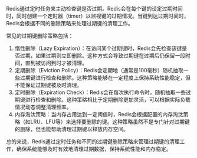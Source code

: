 Redis通过定时任务来主动检查键是否过期。Redis会在每个键的设定过期时间时，同时创建一个定时器（timer）以监视键的过期情况。当键到达过期时间时，Redis会根据不同的删除策略来处理过期键的清理工作。

常见的过期键删除策略包括：

1. 惰性删除（Lazy Expiration）：在访问某个过期键时，Redis会先检查该键是否过期，如果过期则立即删除。这种方式会导致过期键在过期后仍保留一段时间，直到被访问到时才被清理。
2. 定期删除（Eviction Policy）：Redis会定期地（通常是100毫秒）随机抽取一些过期键进行检查和删除。这种策略能够在一定程度上保持系统性能稳定，但不能保证过期键被及时清理。
3. 定时删除（Expiration Check）：Redis会在每次执行命令时，随机抽取一些过期键进行检查和删除。这种策略相比于定期删除更加灵活，可以根据实际负载情况动态调整清理频率。
4. 内存淘汰策略：当内存占用达到一定阈值时，Redis会根据配置的内存淘汰策略（如LRU、LFU等）来选择要删除的键。这种策略虽然不是专门针对过期键的删除，但也能帮助清理过期键以释放内存空间。

总的来说，Redis通过定时任务和不同的过期键删除策略来管理过期键的清理工作，确保系统能够及时有效地清理过期数据，保持系统性能和内存稳定。